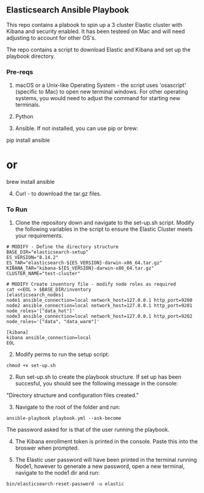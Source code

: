 ## Elasticsearch Ansible Playbook

This repo contains a plabook to spin up a 3 cluster Elastic cluster with Kibana and security enabled.
It has been testeed on Mac and will need adjusting to account for other OS's.

The repo contains a script to download Elastic and Kibana and set up the playbook directory.

### Pre-reqs

1. macOS or a Unix-like Operating System - the script uses 'osascript' (specific to Mac) to open new terminal windows. For other operating systems, you would need to adjust the command for starting new terminals.

2. Python

3. Ansible. If not installed, you can use pip or brew:

pip install ansible
# or
brew install ansible

4. Curl - to download the tar.gz files.

### To Run

1. Clone the repository down and navigate to the set-up.sh script. Modify the following variables in the script to ensure the Elastic Cluster meets your requirements.

```
# MODIFY - Define the directory structure
BASE_DIR="elasticsearch-setup"
ES_VERSION="8.14.2"
ES_TAR="elasticsearch-${ES_VERSION}-darwin-x86_64.tar.gz"
KIBANA_TAR="kibana-${ES_VERSION}-darwin-x86_64.tar.gz"
CLUSTER_NAME="test-cluster"
```

```
# MODIFY Create inventory file - modify node roles as required
cat <<EOL > $BASE_DIR/inventory
[elasticsearch_nodes]
node1 ansible_connection=local network_host=127.0.0.1 http_port=9200
node2 ansible_connection=local network_host=127.0.0.1 http_port=9201 node_roles='["data_hot"]'
node3 ansible_connection=local network_host=127.0.0.1 http_port=9202 node_roles='["data", "data_warm"]'

[kibana]
kibana ansible_connection=local
EOL
```

2. Modify perms to run the setup script:

```
chmod +x set-up.sh
```

2. Run set-up.sh to create the playbook structure. If set up has been succesful, you should see the following message in the console:

"Directory structure and configuration files created."

3. Navigate to the root of the folder and run:

```
ansible-playbook playbook.yml --ask-become
```

The password asked for is that of the user running the playbook.

4. The Kibana enrollment token is printed in the console. Paste this into the broswer when prompted.

5. The Elastic user password will have been printed in the terminal running Node1, however to generate a new password, open a new terminal, navigate to the node1 dir and run:

```
bin/elasticsearch-reset-password -u elastic
```